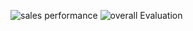 ![sales performance](https://github.com/user-attachments/assets/ac1b0e35-9813-45c2-8acf-a8149094b34c)
![overall Evaluation](https://github.com/user-attachments/assets/d27d8dc6-f4a6-416b-a57b-f402ed6d93f2)
